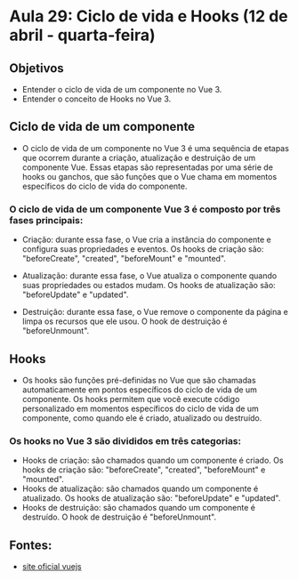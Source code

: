 # Aula 29: Ciclo de vida e Hooks (12 de abril - quarta-feira)

## Objetivos

- Entender o ciclo de vida de um componente no Vue 3.
- Entender o conceito de Hooks no Vue 3.

## Ciclo de vida de um componente

- O ciclo de vida de um componente no Vue 3 é uma sequência de etapas que ocorrem durante a criação, atualização e destruição de um componente Vue. Essas etapas são representadas por uma série de hooks ou ganchos, que são funções que o Vue chama em momentos específicos do ciclo de vida do componente.

### O ciclo de vida de um componente Vue 3 é composto por três fases principais:

- Criação: durante essa fase, o Vue cria a instância do componente e configura suas propriedades e eventos. Os hooks de criação são: "beforeCreate", "created", "beforeMount" e "mounted".

- Atualização: durante essa fase, o Vue atualiza o componente quando suas propriedades ou estados mudam. Os hooks de atualização são: "beforeUpdate" e "updated".

- Destruição: durante essa fase, o Vue remove o componente da página e limpa os recursos que ele usou. O hook de destruição é "beforeUnmount".

## Hooks

- Os hooks são funções pré-definidas no Vue que são chamadas automaticamente em pontos específicos do ciclo de vida de um componente. Os hooks permitem que você execute código personalizado em momentos específicos do ciclo de vida de um componente, como quando ele é criado, atualizado ou destruído.

### Os hooks no Vue 3 são divididos em três categorias:

- Hooks de criação: são chamados quando um componente é criado. Os hooks de criação são: "beforeCreate", "created", "beforeMount" e "mounted".
- Hooks de atualização: são chamados quando um componente é atualizado. Os hooks de atualização são: "beforeUpdate" e "updated".
- Hooks de destruição: são chamados quando um componente é destruído. O hook de destruição é "beforeUnmount".

## Fontes:
- [site oficial vuejs](https://vuejs.org/guide/essentials/lifecycle.html)